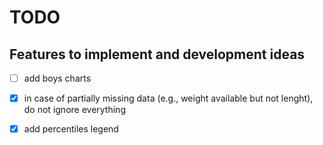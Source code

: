 TODO
====

Features to implement and development ideas
-------------------------------------------

- [ ] add boys charts
- [x] in case of partially missing data (e.g., weight available but not lenght), do not ignore everything
- [x] add percentiles legend

